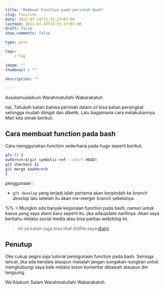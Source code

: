 ```yaml
---
title: "Membuat Function pada perintah Bash"
slug: function
date: 2021-07-14T15:33:17+07:00
lastmod: 2021-07-14T15:33:17+07:00
draft: false
show_comments: false

type: post

tags:
    - Tag

image: ""
thumbnail : ""

description: ""

---
```

Assalamualaikum Warahmatullahi Wabarakatuh

hai, Tahukah kalian bahwa perintah dalam *cli* bisa kalian persingkat sehingga mudah diingat dan diketik. Lalu bagaimana cara melakukannya. Mari kita simak berikut.
## Cara membuat function pada bash 
Cara menggunakan function sederhana pada hugo seperti berikut.

```bash
gfs () {
owhbrnch=$(git symbolic-ref --short HEAD)
git checkout $1
git merge $owhbrnch
}
```
penggunaan :
- `gfs develop` yang terjadi ialah pertama akan berpindah ke *branch develop* lalu setelah itu akan me-merger branch sebelunya.

%% > Mungkin ada banyak kegunaan function pada bash, namun untuk kasus yang saya alami baru seperti itu. jika adaupdate nantinya. Akan saya beritahu melalui social media atau bisa pantau web/blog ini.

> oh ya kalian juga bisa lihat dotfile saya [disini](https://github.com/alifmuryp/config)
## Penutup
Oke cukup segini saja tutorial penngunaan function pada bash. Semoga lancar, jika ada kendala ataupun masalah jangan sungakan-sungkan untuk menghubungi saya baik melalui kolon komentar dibawah ataupun dm langsung.

Wa'Alaikum Salam Warahmatullahi Wabarakatuh 
 
